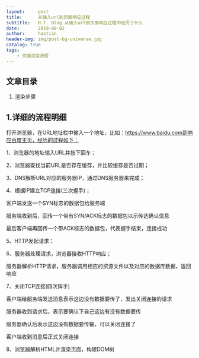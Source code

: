 ```yaml
---
layout:     post
title:      从输入url到页面响应过程
subtitle:   H.T. Blog 从输入url到页面响应过程中经历了什么
date:       2019-08-02
author:     haotian
header-img: img/post-bg-universe.jpg
catalog: true
tags:
    - 页面渲染流程
---
```


## 文章目录
1. 渲染步骤

## 1.详细的流程明细
打开浏览器，在URL地址栏中输入一个地址，比如：https://www.baidu.com到响应百度主页，经历的过程如下：

1、浏览器的地址输入URL并按下回车；

2、浏览器查找当前URL是否存在缓存，并比较缓存是否过期；

3、DNS解析URL对应的服务器IP，通过DNS服务器来完成；

4、根据IP建立TCP连接(三次握手)；

客户端发送一个SYN标志的数据包给服务端

服务端收到后，回传一个带有SYN/ACK标志的数据包以示传达确认信息

最后客户端再回传一个带ACK标志的数据包，代表握手结束，连接成功

5、HTTP发起请求；

6、服务器处理请求，浏览器接收HTTP响应；

服务器解析HTTP请求，服务器调用相应的资源文件以及对应的数据库数据，返回响应

7、关闭TCP连接(四次挥手)

客户端给服务端发送消息表示这边没有数据要传了，发出关闭连接的请求

服务器收到请求后，表示要确认下自己这边有没有数据要传

服务器确认后表示这边没有数据要传输，可以关闭连接了

客户端收到消息后正式关闭连接

8、浏览器解析HTML并渲染页面，构建DOM树